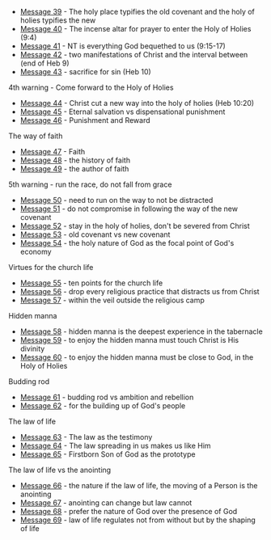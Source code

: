 - [Message 39](msg39.md) - The holy place typifies the old covenant and the holy of holies typifies the new
- [Message 40](msg40.md) - The incense altar for prayer to enter the Holy of Holies (9:4)
- [Message 41](msg41.md) - NT is everything God bequethed to us (9:15-17)
- [Message 42](msg42.md) - two manifestations of Christ and the interval between (end of Heb 9) 
- [Message 43](msg43.md) - sacrifice for sin (Heb 10)

4th warning - Come forward to the Holy of Holies
- [Message 44](msg44.md) - Christ cut a new way into the holy of holies (Heb 10:20)
- [Message 45](msg45.md) - Eternal salvation vs dispensational punishment
- [Message 46](msg46.md) - Punishment and Reward

The way of faith
- [Message 47](msg47.md) - Faith
- [Message 48](msg48.md) - the history of faith
- [Message 49](msg49.md) - the author of faith

5th warning - run the race, do not fall from grace
- [Message 50](msg50.md) - need to run on the way to not be distracted
- [Message 51](msg51.md) - do not compromise in following the way of the new covenant
- [Message 52](msg52.md) - stay in the holy of holies, don't be severed from Christ
- [Message 53](msg53.md) - old covenant vs new covenant
- [Message 54](msg54.md) - the holy nature of God as the focal point of God's economy

Virtues for the church life
- [Message 55](msg55.md) - ten points for the church life
- [Message 56](msg56.md) - drop every religious practice that distracts us from Christ
- [Message 57](msg57.md) - within the veil outside the religious camp

Hidden manna 
- [Message 58](msg58.md) - hidden manna is the deepest experience in the tabernacle
- [Message 59](msg59.md) - to enjoy the hidden manna must touch Christ is His divinity
- [Message 60](msg60.md) - to enjoy the hidden manna must be close to God, in the Holy of Holies

Budding rod
- [Message 61](msg61.md) - budding rod vs ambition and rebellion
- [Message 62](msg62.md) - for the building up of God's people

The law of life
- [Message 63](msg63.md) - The law as the testimony
- [Message 64](msg64.md) - The law spreading in us makes us like Him
- [Message 65](msg65.md) - Firstborn Son of God as the prototype

The law of life vs the anointing
- [Message 66](msg66.md) - the nature if the law of life, the moving of a Person is the anointing
- [Message 67](msg67.md) - anointing can change but law cannot
- [Message 68](msg68.md) - prefer the nature of God over the presence of God
- [Message 69](msg69.md) - law of life regulates not from without but by the shaping of life 
